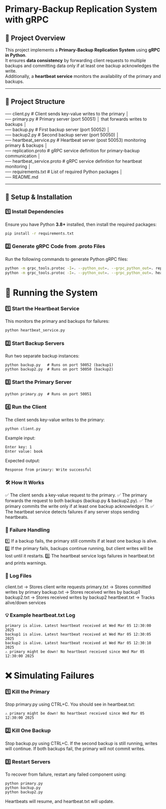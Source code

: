 # Primary-Backup Replication System with gRPC  

## 📌 Project Overview  
This project implements a **Primary-Backup Replication System** using **gRPC in Python**.  
It ensures **data consistency** by forwarding client requests to multiple backups and committing data only if at least one backup acknowledges the write.  
Additionally, a **heartbeat service** monitors the availability of the primary and backups.

---

## 📁 Project Structure  
── client.py # Client sends key-value writes to the primary │ \
── primary.py # Primary server (port 50051) │ that forwards writes to backups │ \
── backup.py # First backup server (port 50052) │ \
── backup2.py # Second backup server (port 50050) │ \
── heartbeat_service.py # Heartbeat server (post 50053) monitoring primary & backups │ \
── replication.proto # gRPC service definition for primary-backup communication │ \
── heartbeat_service.proto # gRPC service definition for heartbeat monitoring │ \
── requirements.txt # List of required Python packages │ \
── README.md 


---

## 🔧 Setup & Installation  

### **1️⃣ Install Dependencies**  
Ensure you have Python **3.8+** installed, then install the required packages:  
```sh
pip install -r requirements.txt
```

### 2️⃣ Generate gRPC Code from .proto Files
Run the following commands to generate Python gRPC files:

```sh
python -m grpc_tools.protoc -I=. --python_out=. --grpc_python_out=. replication.proto
python -m grpc_tools.protoc -I=. --python_out=. --grpc_python_out=. heartbeat_service.proto
```


# 🚀 Running the System
### 1️⃣ Start the Heartbeat Service
This monitors the primary and backups for failures:

```sh
python heartbeat_service.py
```

### 2️⃣ Start Backup Servers
Run two separate backup instances:

```
python backup.py   # Runs on port 50052 (backup1)
python backup2.py  # Runs on port 50050 (backup2)
```
### 3️⃣ Start the Primary Server
```
python primary.py  # Runs on port 50051
```
### 4️⃣ Run the Client
The client sends key-value writes to the primary:
```
python client.py
```

Example input:
```
Enter key: 1  
Enter value: book  
```
Expected output:
```
Response from primary: Write successful
```
### 🛠 How It Works
✅ The client sends a key-value request to the primary.
✅ The primary forwards the request to both backups (backup.py & backup2.py).
✅ The primary commits the write only if at least one backup acknowledges it.
✅ The heartbeat service detects failures if any server stops sending heartbeats.

### 📜 Failure Handling
1️⃣ If a backup fails, the primary still commits if at least one backup is alive.
2️⃣ If the primary fails, backups continue running, but client writes will be lost until it restarts.
3️⃣ The heartbeat service logs failures in heartbeat.txt and prints warnings.

### 📄 Log Files

client.txt ->   Stores client write requests
primary.txt ->	Stores committed writes by primary
backup.txt ->	Stores received writes by backup1
backup2.txt ->	Stores received writes by backup2
heartbeat.txt ->  Tracks alive/down services

### 💡 Example heartbeat.txt Log
```
primary is alive. Latest heartbeat received at Wed Mar 05 12:30:00 2025
backup1 is alive. Latest heartbeat received at Wed Mar 05 12:30:05 2025
backup2 is alive. Latest heartbeat received at Wed Mar 05 12:30:10 2025
⚠️ primary might be down! No heartbeat received since Wed Mar 05 12:30:00 2025
```
# ❌ Simulating Failures
### 1️⃣ Kill the Primary
Stop primary.py using CTRL+C. You should see in heartbeat.txt:
```
⚠️ primary might be down! No heartbeat received since Wed Mar 05 12:30:00 2025
```
### 2️⃣ Kill One Backup
Stop backup.py using CTRL+C. If the second backup is still running, writes will continue.
If both backups fail, the primary will not commit writes.

### 3️⃣ Restart Servers
To recover from failure, restart any failed component using:

```
python primary.py
python backup.py
python backup2.py
```
Heartbeats will resume, and heartbeat.txt will update.
